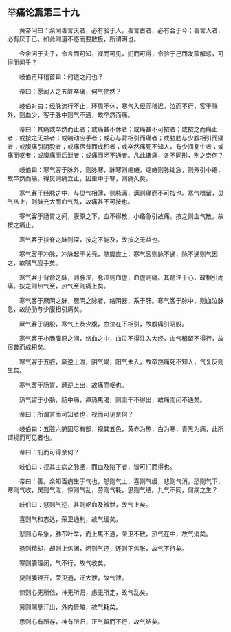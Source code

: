 ## 举痛论篇第三十九


&emsp;&emsp;黄帝问曰：余闻善言天者，必有验于人，善言古者，必有合于今；善言人者，必有厌于已。如此则道不惑而要数极，所谓明也。

&emsp;&emsp;今余问于夫子，令言而可知，视而可见，扪而可得，令验于己而发蒙解惑，可得而闻乎？

&emsp;&emsp;岐伯再拜稽首曰：何道之问也？

&emsp;&emsp;帝曰：愿闻人之五脏卒痛，何气使然？

&emsp;&emsp;岐伯对曰：经脉流行不止，环周不休，寒气入经而稽迟。泣而不行，客于脉外，则血少，客于脉中则气不通，故卒然而痛。

&emsp;&emsp;帝曰：其痛或卒然而止者；或痛甚不休者；或痛甚不可按者；或按之而痛止者；或按之无益者；或喘动应手者；或心与背相引而痛者；或胁肋与少腹相引而痛者；或腹痛引阴股者；或痛宿昔而成积者；或卒然痛死不知人，有少间复生者；或痛而呕者；或腹痛而后泄者；或痛而闭不通者。凡此诸痛，各不同形，别之奈何？

&emsp;&emsp;岐伯曰：寒气客于脉外，则脉寒，脉寒则缩蜷，缩蜷则脉绌急，则外引小络，故卒然而痛。得炅则痛立止，因重中于寒，则痛久矣。

&emsp;&emsp;寒气客于经脉之中，与炅气相薄，则脉满，满则痛而不可按也。寒气稽留，炅气从上，则脉充大而血气乱，故痛甚不可按也。

&emsp;&emsp;寒气客于肠胃之间，膜原之下，血不得散，小络急引故痛。按之则血气散，故按之痛止。

&emsp;&emsp;寒气客于挟脊之脉则深，按之不能及，故按之无益也。

&emsp;&emsp;寒气客于冲脉，冲脉起于关元，随腹直上，寒气客则脉不通，脉不通则气因之，故喘气应手矣。

&emsp;&emsp;寒气客于背俞之脉，则脉泣，脉泣则血虚，血虚则痛。其俞注于心，故相引而痛。按之则热气至，热气至则痛上矣。

&emsp;&emsp;寒气客于厥阴之脉，厥阴之脉者，络阴器，系于肝。寒气客于脉中，则血泣脉急，故胁肋与少腹相引痛矣。

&emsp;&emsp;厥气客于阴股，寒气上及少腹，血泣在下相引，故腹痛引阴股。

&emsp;&emsp;寒气客于小肠膜原之间，络血之中，血泣不得注入大经，血气稽留不得行，故宿昔而成积矣。

&emsp;&emsp;寒气客于五脏，厥逆上泄，阴气竭，阳气未入，故卒然痛死不知人，气复反则生矣。

&emsp;&emsp;寒气客于肠胃，厥逆上出，故痛而呕也。

&emsp;&emsp;热气留于小肠，肠中痛，瘅热焦渴，则坚干不得出，故痛而闭不通矣。

&emsp;&emsp;帝曰：所谓言而可知者也，视而可见奈何？

&emsp;&emsp;岐伯曰：五脏六腑固尽有部，视其五色，黄赤为热，白为寒，青黑为痛，此所谓视而可见者也。

&emsp;&emsp;帝曰：扪而可得奈何？

&emsp;&emsp;岐伯曰：视其主病之脉坚，而血及陷下者，皆可扪而得也。

&emsp;&emsp;帝曰：善。余知百病生于气也，怒则气上，喜则气缓，悲则气消，恐则气下，寒则气收，炅则气泄，惊则气乱，劳则气耗，思则气结。九气不同，何病之生？

&emsp;&emsp;岐伯曰：怒则气逆，甚则呕血及飧泄，故气上矣。

&emsp;&emsp;喜则气和志达，荣卫通利，故气缓矣。

&emsp;&emsp;悲则心系急，肺布叶举，而上焦不通，荣卫不散，热气在中，故气消矣。

&emsp;&emsp;恐则精却，却则上焦闭，闭则气还，还则下焦胀，故气不行矣。

&emsp;&emsp;寒则腠理闭，气不行，故气收矣。

&emsp;&emsp;炅则腠理开，荣卫通，汗大泄，故气泄。

&emsp;&emsp;惊则心无所依，神无所归，虑无所定，故气乱矣。

&emsp;&emsp;劳则喘息汗出，外内皆越，故气耗矣。

&emsp;&emsp;思则心有所存，神有所归，正气留而不行，故气结矣。

